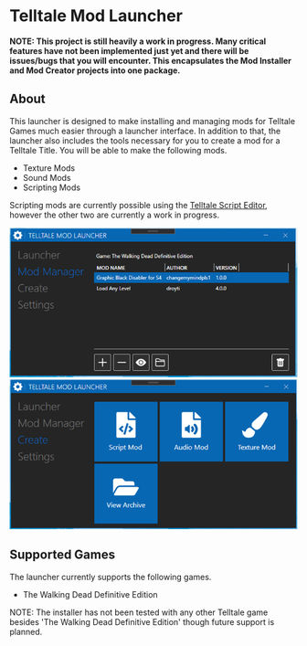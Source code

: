 # Telltale Mod Launcher

**NOTE: This project is still heavily a work in progress. Many critical features have not been implemented just yet and there will be issues/bugs that you will encounter. This encapsulates the Mod Installer and Mod Creator projects into one package.**

## About
This launcher is designed to make installing and managing mods for Telltale Games much easier through a launcher interface. In addition to that, the launcher also includes the tools necessary for you to create a mod for a Telltale Title. You will be able to make the following mods.
- Texture Mods
- Sound Mods
- Scripting Mods

Scripting mods are currently possible using the [Telltale Script Editor](https://github.com/Telltale-Modding-Group/Telltale-Script-Editor), however the other two are currently a work in progress.

![Screenshot 1](screenshots/shot1.png)
![Screenshot 2](screenshots/shot2.png)

## Supported Games
The launcher currently supports the following games.
- The Walking Dead Definitive Edition

NOTE: The installer has not been tested with any other Telltale game besides 'The Walking Dead Definitive Edition' though future support is planned.
